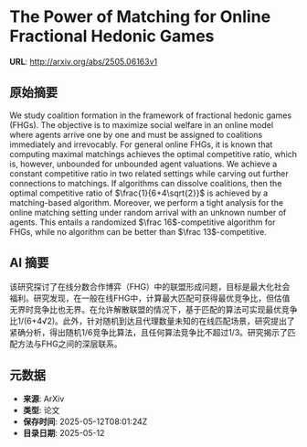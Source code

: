 # The Power of Matching for Online Fractional Hedonic Games

**URL**: http://arxiv.org/abs/2505.06163v1

## 原始摘要

We study coalition formation in the framework of fractional hedonic games
(FHGs). The objective is to maximize social welfare in an online model where
agents arrive one by one and must be assigned to coalitions immediately and
irrevocably. For general online FHGs, it is known that computing maximal
matchings achieves the optimal competitive ratio, which is, however, unbounded
for unbounded agent valuations.
  We achieve a constant competitive ratio in two related settings while carving
out further connections to matchings. If algorithms can dissolve coalitions,
then the optimal competitive ratio of $\frac{1}{6+4\sqrt{2}}$ is achieved by a
matching-based algorithm. Moreover, we perform a tight analysis for the online
matching setting under random arrival with an unknown number of agents. This
entails a randomized $\frac 16$-competitive algorithm for FHGs, while no
algorithm can be better than $\frac 13$-competitive.


## AI 摘要

该研究探讨了在线分数合作博弈（FHG）中的联盟形成问题，目标是最大化社会福利。研究发现，在一般在线FHG中，计算最大匹配可获得最优竞争比，但估值无界时竞争比也无界。在允许解散联盟的情况下，基于匹配的算法可实现最优竞争比1/(6+4√2)。此外，针对随机到达且代理数量未知的在线匹配场景，研究提出了紧确分析，得出随机1/6竞争比算法，且任何算法竞争比不超过1/3。研究揭示了匹配方法与FHG之间的深层联系。

## 元数据

- **来源**: ArXiv
- **类型**: 论文
- **保存时间**: 2025-05-12T08:01:24Z
- **目录日期**: 2025-05-12
